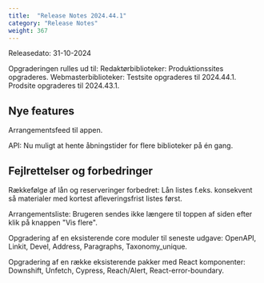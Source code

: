 ```yaml
---
title:  "Release Notes 2024.44.1"
category: "Release Notes"
weight: 367
---  
```


Releasedato: 31-10-2024

Opgraderingen rulles ud til: 
Redaktørbiblioteker: Produktionssites opgraderes. 
Webmasterbiblioteker: Testsite opgraderes til 2024.44.1. Prodsite opgraderes til 2024.43.1. 

## Nye features

Arrangementsfeed til appen.

API: Nu muligt at hente åbningstider for flere biblioteker på én gang. 



## Fejlrettelser og forbedringer

Rækkefølge af lån og reserveringer forbedret: Lån listes f.eks. konsekvent så materialer med kortest afleveringsfrist listes først. 

Arrangementsliste: Brugeren sendes ikke længere til toppen af siden efter klik på knappen "Vis flere".

Opgradering af en eksisterende core moduler til seneste udgave: OpenAPI, Linkit, Devel, Address, Paragraphs, Taxonomy_unique.

Opgradering af en række eksisterende pakker med React komponenter: Downshift, Unfetch, Cypress, Reach/Alert, React-error-boundary.








